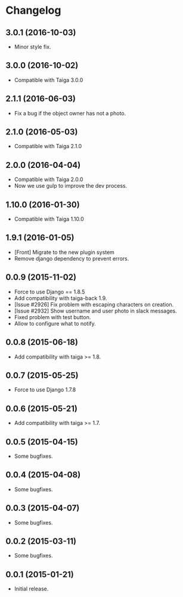 # Changelog #


## 3.0.1 (2016-10-03)
- Minor style fix.


## 3.0.0 (2016-10-02)
- Compatible with Taiga 3.0.0


## 2.1.1 (2016-06-03)
- Fix a bug if the object owner has not a photo.


## 2.1.0 (2016-05-03)
- Compatible with Taiga 2.1.0


## 2.0.0 (2016-04-04)
- Compatible with Taiga 2.0.0
- Now we use gulp to improve the dev process.


## 1.10.0 (2016-01-30)
- Compatible with Taiga 1.10.0


## 1.9.1 (2016-01-05)
- [Front] Migrate to the new plugin system
- Remove django dependency to prevent errors.


## 0.0.9 (2015-11-02)
- Force to use Django == 1.8.5
- Add compatibility with taiga-back 1.9.
- [Issue #2926] Fix problem with escaping characters on creation.
- [Issue #2932] Show username and user photo in slack messages.
- Fixed problem with test button.
- Allow to configure what to notify.


## 0.0.8 (2015-06-18)
- Add compatibility with taiga >= 1.8.


## 0.0.7 (2015-05-25)
- Force to use Django 1.7.8


## 0.0.6 (2015-05-21)
- Add compatibility with taiga >= 1.7.


## 0.0.5 (2015-04-15)
- Some bugfixes.


## 0.0.4 (2015-04-08)
- Some bugfixes.


## 0.0.3 (2015-04-07)
- Some bugfixes.


## 0.0.2 (2015-03-11)
- Some bugfixes.


## 0.0.1 (2015-01-21)
- Initial release.
